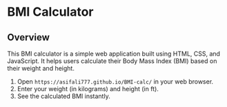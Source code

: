 # BMI Calculator

## Overview

This BMI calculator is a simple web application built using HTML, CSS, and JavaScript. It helps users calculate their Body Mass Index (BMI) based on their weight and height.

1. Open `https://asifali777.github.io/BMI-calc/` in your web browser.
2. Enter your weight (in kilograms) and height (in ft).
3. See the calculated BMI instantly.
